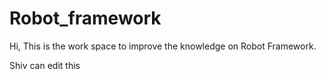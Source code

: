 # Robot_framework

Hi, This is the work space to improve the knowledge on Robot Framework. 

Shiv can edit this

